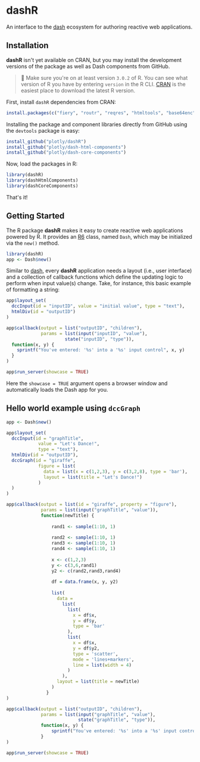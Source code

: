 # dashR

An interface to the [dash](https://github.com/plotly/dash-renderer) ecosystem for authoring reactive web applications.

## Installation

**dashR** isn't yet available on CRAN, but you may install the development versions of the package as well as Dash components from GitHub.

> 🛑 Make sure you're on at least version `3.0.2` of R. You can see what version of R you have by entering `version` in the R CLI. [CRAN](https://cran.r-project.org/bin/) is the easiest place to download the latest R version.

First, install `dashR` dependencies from CRAN:
```r
install.packages(c("fiery", "routr", "reqres", "htmltools", "base64enc"))
```

Installing the package and component libraries directly from GitHub using the `devtools` package is easy:

```r
install_github("plotly/dashR")
install_github("plotly/dash-html-components")
install_github("plotly/dash-core-components")
```

Now, load the packages in R:

```r
library(dashR)
library(dashHtmlComponents)
library(dashCoreComponents)
```

That's it!

## Getting Started

The R package **dashR** makes it easy to create reactive web applications powered by R. It provides an [R6](https://cran.r-project.org/web/packages/R6/index.html) class, named `Dash`, which may be initialized via the `new()` method.


```r
library(dashR)
app <- Dash$new()
```

Similar to [dash](https://github.com/plotly/dash), every **dashR** application needs a layout (i.e., user interface) and a collection of callback functions which define the updating logic to perform when input value(s) change. Take, for instance, this basic example of formatting a string:

```r
app$layout_set(
  dccInput(id = "inputID", value = "initial value", type = "text"),
  htmlDiv(id = "outputID")
)

app$callback(output = list("outputID", "children"), 
             params = list(input("inputID", "value"),
                      state("inputID", "type")), 
  function(x, y) {
    sprintf("You've entered: '%s' into a '%s' input control", x, y)
  }
)

app$run_server(showcase = TRUE)
```

Here the `showcase = TRUE` argument opens a browser window and automatically loads the Dash app for you.

## Hello world example using `dccGraph`

```r
app <- Dash$new()

app$layout_set(
  dccInput(id = "graphTitle", 
            value = "Let's Dance!", 
            type = "text"),
  htmlDiv(id = "outputID"),
  dccGraph(id = "giraffe",
            figure = list(
              data = list(x = c(1,2,3), y = c(3,2,8), type = 'bar'),
              layout = list(title = "Let's Dance!")
            )
  )
)

app$callback(output = list(id = "giraffe", property = "figure"), 
             params = list(input("graphTitle", "value")),     
             function(newTitle) {
                 
                 rand1 <- sample(1:10, 1)
                 
                 rand2 <- sample(1:10, 1)
                 rand3 <- sample(1:10, 1)
                 rand4 <- sample(1:10, 1)
                 
                 x <- c(1,2,3)
                 y <- c(3,6,rand1)
                 y2 <- c(rand2,rand3,rand4)
                 
                 df = data.frame(x, y, y2)
                 
                 list(
                   data = 
                     list(            
                       list(
                         x = df$x, 
                         y = df$y, 
                         type = 'bar'
                       ),
                       list(
                         x = df$x, 
                         y = df$y2, 
                         type = 'scatter',
                         mode = 'lines+markers',
                         line = list(width = 4)
                       )                
                     ),
                   layout = list(title = newTitle)
                 )
               }
)

app$callback(output = list("outputID", "children"), 
             params = list(input("graphTitle", "value"),
                           state("graphTitle", "type")), 
             function(x, y) {
                 sprintf("You've entered: '%s' into a '%s' input control", x, y)
             }
)

app$run_server(showcase = TRUE)
```

